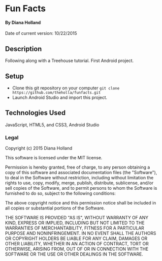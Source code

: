 # Fun Facts

#### By Diana Holland
Date of current version: 10/22/2015

## Description

Following along with a Treehouse tutorial. First Android project.

## Setup

* Clone this git repository on your computer ```git clone  https://github.com/theholla/funfacts.git```
* Launch Android Studio and import this project.

## Technologies Used

JavaScript, HTML5, and CSS3, Android Studio

### Legal

Copyright (c) 2015 Diana Holland

This software is licensed under the MIT license.

Permission is hereby granted, free of charge, to any person obtaining a copy
of this software and associated documentation files (the "Software"), to deal
in the Software without restriction, including without limitation the rights
to use, copy, modify, merge, publish, distribute, sublicense, and/or sell
copies of the Software, and to permit persons to whom the Software is
furnished to do so, subject to the following conditions:

The above copyright notice and this permission notice shall be included in
all copies or substantial portions of the Software.

THE SOFTWARE IS PROVIDED "AS IS", WITHOUT WARRANTY OF ANY KIND, EXPRESS OR
IMPLIED, INCLUDING BUT NOT LIMITED TO THE WARRANTIES OF MERCHANTABILITY,
FITNESS FOR A PARTICULAR PURPOSE AND NONINFRINGEMENT. IN NO EVENT SHALL THE
AUTHORS OR COPYRIGHT HOLDERS BE LIABLE FOR ANY CLAIM, DAMAGES OR OTHER
LIABILITY, WHETHER IN AN ACTION OF CONTRACT, TORT OR OTHERWISE, ARISING FROM,
OUT OF OR IN CONNECTION WITH THE SOFTWARE OR THE USE OR OTHER DEALINGS IN
THE SOFTWARE.
